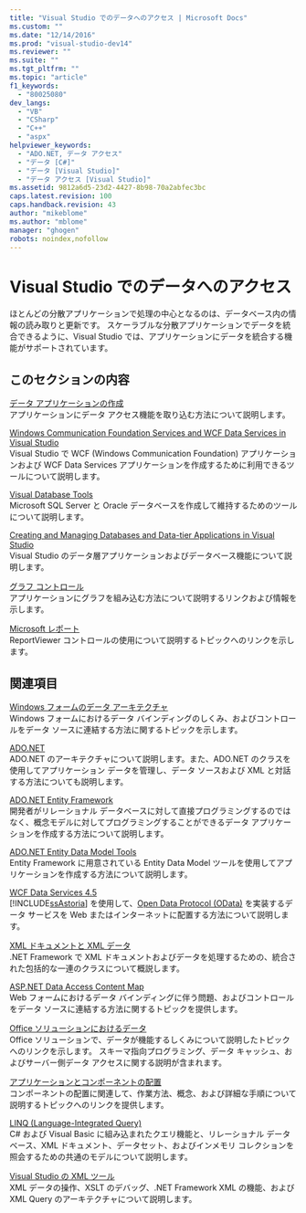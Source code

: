 ```yaml
---
title: "Visual Studio でのデータへのアクセス | Microsoft Docs"
ms.custom: ""
ms.date: "12/14/2016"
ms.prod: "visual-studio-dev14"
ms.reviewer: ""
ms.suite: ""
ms.tgt_pltfrm: ""
ms.topic: "article"
f1_keywords: 
  - "80025080"
dev_langs: 
  - "VB"
  - "CSharp"
  - "C++"
  - "aspx"
helpviewer_keywords: 
  - "ADO.NET, データ アクセス"
  - "データ [C#]"
  - "データ [Visual Studio]"
  - "データ アクセス [Visual Studio]"
ms.assetid: 9812a6d5-23d2-4427-8b98-70a2abfec3bc
caps.latest.revision: 100
caps.handback.revision: 43
author: "mikeblome"
ms.author: "mblome"
manager: "ghogen"
robots: noindex,nofollow
---
```

# Visual Studio でのデータへのアクセス
ほとんどの分散アプリケーションで処理の中心となるのは、データベース内の情報の読み取りと更新です。  スケーラブルな分散アプリケーションでデータを統合できるように、Visual Studio では、アプリケーションにデータを統合する機能がサポートされています。  
  
## このセクションの内容  
 [データ アプリケーションの作成](../data-tools/creating-data-applications.md)  
 アプリケーションにデータ アクセス機能を取り込む方法について説明します。  
  
 [Windows Communication Foundation Services and WCF Data Services in Visual Studio](../data-tools/windows-communication-foundation-services-and-wcf-data-services-in-visual-studio.md)  
 Visual Studio で WCF \(Windows Communication Foundation\) アプリケーションおよび WCF Data Services アプリケーションを作成するために利用できるツールについて説明します。  
  
 [Visual Database Tools](http://msdn.microsoft.com/ja-jp/6b145922-2f00-47db-befc-bf351b4809a1)  
 Microsoft SQL Server と Oracle データベースを作成して維持するためのツールについて説明します。  
  
 [Creating and Managing Databases and Data\-tier Applications in Visual Studio](../data-tools/creating-and-managing-databases-and-data-tier-applications-in-visual-studio.md)  
 Visual Studio のデータ層アプリケーションおよびデータベース機能について説明します。  
  
 [グラフ コントロール](../Topic/Chart%20Controls%20for%20Integrating%20Data.md)  
 アプリケーションにグラフを組み込む方法について説明するリンクおよび情報を示します。  
  
 [Microsoft レポート](../Topic/Microsoft%20Reports.md)  
 ReportViewer コントロールの使用について説明するトピックへのリンクを示します。  
  
## 関連項目  
 [Windows フォームのデータ アーキテクチャ](../Topic/Windows%20Forms%20Data%20Binding.md)  
 Windows フォームにおけるデータ バインディングのしくみ、およびコントロールをデータ ソースに連結する方法に関するトピックを示します。  
  
 [ADO.NET](../Topic/ADO.NET.md)  
 ADO.NET のアーキテクチャについて説明します。また、ADO.NET のクラスを使用してアプリケーション データを管理し、データ ソースおよび XML と対話する方法についても説明します。  
  
 [ADO.NET Entity Framework](../Topic/ADO.NET%20Entity%20Framework.md)  
 開発者がリレーショナル データベースに対して直接プログラミングするのではなく、概念モデルに対してプログラミングすることができるデータ アプリケーションを作成する方法について説明します。  
  
 [ADO.NET Entity Data Model  Tools](http://msdn.microsoft.com/ja-jp/91076853-0881-421b-837a-f582f36be527)  
 Entity Framework に用意されている Entity Data Model ツールを使用してアプリケーションを作成する方法について説明します。  
  
 [WCF Data Services 4.5](../Topic/WCF%20Data%20Services%204.5.md)  
 [!INCLUDE[ssAstoria](../data-tools/includes/ssastoria_md.md)] を使用して、[Open Data Protocol \(OData\)](http://go.microsoft.com/fwlink/?LinkID=182204) を実装するデータ サービスを Web またはインターネットに配置する方法について説明します。  
  
 [XML ドキュメントと XML データ](../Topic/XML%20Documents%20and%20Data.md)  
 .NET Framework で XML ドキュメントおよびデータを処理するための、統合された包括的な一連のクラスについて概説します。  
  
 [ASP.NET Data Access Content Map](http://msdn.microsoft.com/ja-jp/f9219396-a0fa-481f-894d-e3d9c67d64f2)  
 Web フォームにおけるデータ バインディングに伴う問題、およびコントロールをデータ ソースに連結する方法に関するトピックを提供します。  
  
 [Office ソリューションにおけるデータ](/office-dev/office-dev/data-in-office-solutions)  
 Office ソリューションで、データが機能するしくみについて説明したトピックへのリンクを示します。  スキーマ指向プログラミング、データ キャッシュ、およびサーバー側データ アクセスに関する説明が含まれます。  
  
 [アプリケーションとコンポーネントの配置](../deployment/deploying-applications-services-and-components.md)  
 コンポーネントの配置に関連して、作業方法、概念、および詳細な手順について説明するトピックへのリンクを提供します。  
  
 [LINQ \(Language\-Integrated Query\)](../Topic/LINQ%20\(Language-Integrated%20Query\).md)  
 C\# および Visual Basic に組み込まれたクエリ機能と、リレーショナル データベース、XML ドキュメント、データセット、およびインメモリ コレクションを照会するための共通のモデルについて説明します。  
  
 [Visual Studio の XML ツール](../xml-tools/xml-tools-in-visual-studio.md)  
 XML データの操作、XSLT のデバッグ、.NET Framework XML の機能、および XML Query のアーキテクチャについて説明します。